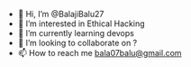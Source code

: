 - 👋 Hi, I’m @BalajiBalu27
- 👀 I’m interested in Ethical Hacking 
- 🌱 I’m currently learning devops
- 💞️ I’m looking to collaborate on ?
- 📫 How to reach me bala07balu@gmail.com

<!---
BalajiBalu27/BalajiBalu27 is a ✨ special ✨ repository because its `README.md` (this file) appears on your GitHub profile.
You can click the Preview link to take a look at your changes.
--->
